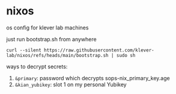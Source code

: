 # nixos
os config for klever lab machines

just run bootstrap.sh from anywhere
```
curl --silent https://raw.githubusercontent.com/klever-lab/nixos/refs/heads/main/bootstrap.sh | sudo sh
```
ways to decrypt secrets:
1. `&primary`: password which decrypts sops-nix_primary_key.age
2. `&kian_yubikey`: slot 1 on my personal Yubikey 
